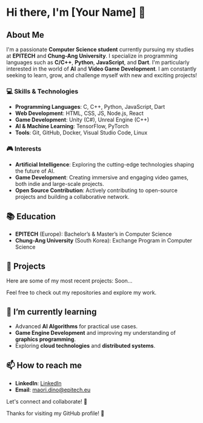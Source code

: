 # Hi there, I'm [Your Name] 👋

## About Me

I'm a passionate **Computer Science student** currently pursuing my studies at **EPITECH** and **Chung-Ang University**. I specialize in programming languages such as **C/C++**, **Python**, **JavaScript**, and **Dart**. I'm particularly interested in the world of **AI** and **Video Game Development**. I am constantly seeking to learn, grow, and challenge myself with new and exciting projects!

### 💻 Skills & Technologies
- **Programming Languages**: C, C++, Python, JavaScript, Dart
- **Web Development**: HTML, CSS, JS, Node.js, React
- **Game Development**: Unity (C#), Unreal Engine (C++)
- **AI & Machine Learning**: TensorFlow, PyTorch
- **Tools**: Git, GitHub, Docker, Visual Studio Code, Linux

### 🎮 Interests
- **Artificial Intelligence**: Exploring the cutting-edge technologies shaping the future of AI.
- **Game Development**: Creating immersive and engaging video games, both indie and large-scale projects.
- **Open Source Contribution**: Actively contributing to open-source projects and building a collaborative network.

## 📚 Education
- **EPITECH** (Europe): Bachelor’s & Master’s in Computer Science
- **Chung-Ang University** (South Korea): Exchange Program in Computer Science

## 🚀 Projects
Here are some of my most recent projects:
Soon...
<!--
- [Project 1 Name](link): Description of the project.
- [Project 2 Name](link): Description of the project.
- [Project 3 Name](link): Description of the project.
-->

Feel free to check out my repositories and explore my work.

## 🌱 I’m currently learning
- Advanced **AI Algorithms** for practical use cases.
- **Game Engine Development** and improving my understanding of **graphics programming**.
- Exploring **cloud technologies** and **distributed systems**.

## 📫 How to reach me
- **LinkedIn**: [LinkedIn]([link](https://www.linkedin.com/in/maori-dino/))
- **Email**: [maori.dino@epitech.eu](mailto:maori.dino@epitech.eu)

Let's connect and collaborate! 💬

Thanks for visiting my GitHub profile! 🚀

